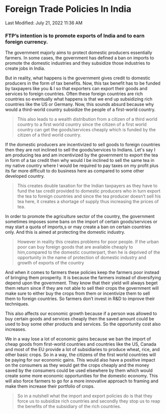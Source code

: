 # Foreign Trade Policies In India

Last Modified: July 21, 2022 11:36 AM

### **FTP’s intention is to promote exports of India and to earn foreign currency.**

The government majorly aims to protect domestic producers essentially farmers. In some cases, the government has defined a ban on imports to promote the domestic industries and they subsidize those industries to create jobs in India.

But in reality, what happens is the government gives credit to domestic producers in the form of tax benefits. Now, this tax benefit has to be funded by taxpayers like you & I so that exporters can export their goods and services to foreign countries. Often these foreign countries are rich countries so eventually what happens is that we end up subsidizing rich countries like the US or Germany. Now, this sounds absurd because why would a third-world country subsidize the people of a first-world country.

> This also leads to a wealth distribution from a citizen of a third world country to a first world country since the citizen of a first world country can get the goods/services cheaply which is funded by the citizen of a third world country.
> 

If the domestic producers are incentivized to sell goods to foreign countries then they are not inclined to sell the goods/services to Indians. Let's say I am producing tea and am incentivized by the government to export the tea in form of a tax credit then why would I be inclined to sell the same tea in my native country where I would be required to pay taxes on my profit plus its far more difficult to do business here as compared to some other developed country.

> This creates double taxation for the Indian taxpayers as they have to fund the tax credit provided to domestic producers who in turn export the tea to foreign countries and since the tea producer doesn’t sell his tea here, it creates a shortage of supply thus increasing the prices of tea.
> 

In order to promote the agriculture sector of the country, the government sometimes imposes some bans on the import of certain goods/services or may start a quota of imports,s or may create a ban on certain countries only. And this is aimed at protecting the domestic industry.

> However in reality this creates problems for poor people. If the urban poor can buy foreign goods that are available cheaply to him,compared to the domestic counterpart, then he is deprived of the opportunity in the name of protection of domestic industry and growth of exports of the country
> 

And when it comes to farmers these policies keep the farmers poor instead of bringing them prosperity. It is because the farmers instead of diversifying depend upon the government. They know that their yield will always beget them return since if they are not able to sell their crops the government will make sure to either buy the crops from them or incentivize them to sell them to foreign countries. So farmers don’t invest in R&D to improve their techniques.

This also affects our economic growth because if a person was allowed to buy certain goods and services cheaply then the saved amount could be used to buy some other products and services. So the opportunity cost also increases.

We in a way lose a lot of economic gains because we ban the import of cheap goods from first-world countries and countries like the US, Canada and most of the EU provide a lot of subsidiaries to produce wheat, rice, and other basic crops. So in a way, the citizens of the first world countries will be paying for our economic gains. This would also have a positive impact on the consumers as they would get the crops cheaply and the money saved by the consumers could be used elsewhere by them which would create some more economic opportunities for the domestic economy. This will also force farmers to go for a more innovative approach to framing and make them increase their portfolio of crops.

> So in a nutshell what the import and export policies do is that they force us to subsidize rich countries and secondly they stop us to reap the benefits of the subsidiary of the rich countries.
>